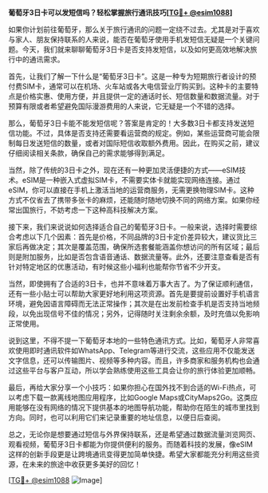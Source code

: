 **葡萄牙3日卡可以发短信吗？轻松掌握旅行通讯技巧[[TG💪+ @esim1088](https://t.me/s/esim1088)]**

如果你计划前往葡萄牙，那么关于旅行通讯的问题一定绕不过去。尤其是对于喜欢与家人、朋友保持联系的人来说，能否在葡萄牙使用手机发短信无疑是一个关键问题。今天，我们就来聊聊葡萄牙3日卡是否支持发短信，以及如何更高效地解决旅行中的通讯需求。

首先，让我们了解一下什么是“葡萄牙3日卡”。这是一种专为短期旅行者设计的预付费SIM卡，通常可以在机场、火车站或各大电信营业厅购买到。这种卡的主要特点是价格实惠、使用方便，并且提供一定的通话时长、短信数量和数据流量。对于预算有限或者希望避免国际漫游费用的人来说，它无疑是一个不错的选择。

那么，葡萄牙3日卡能不能发短信呢？答案是肯定的！大多数3日卡都支持发送短信功能。不过，具体是否支持还需要看运营商的规定。例如，某些运营商可能会限制每日发送短信的数量，或者对国际短信收取额外费用。因此，在购买之前，建议仔细阅读相关条款，确保自己的需求能够得到满足。

当然，除了传统的3日卡之外，现在还有一种更加灵活便捷的方式——eSIM技术。eSIM是一种嵌入式虚拟SIM卡，不需要实体卡就能实现网络连接。通过eSIM，你可以直接在手机上激活当地的运营商服务，无需更换物理SIM卡。这种方式不仅省去了携带多张卡的麻烦，还能随时随地切换不同的网络方案。如果你经常出国旅行，不妨考虑一下这种高科技解决方案。

接下来，我们来说说如何选择适合自己的葡萄牙3日卡。一般来说，选择时需要综合考虑以下几个因素：首先是价格，不同品牌的3日卡定价差异较大，建议货比三家后再做决定；其次是覆盖范围，确保所选套餐能涵盖你想访问的所有区域；最后则是附加服务，比如是否包含语音通话、数据流量等。此外，还要注意查看是否有针对特定地区的优惠活动，有时候这些小福利也能帮你节省不少开支。

当然，即使拥有了合适的3日卡，也并不意味着万事大吉了。为了保证顺利通信，还有一些小贴士可以帮助大家更好地利用这项资源。首先是要提前设置好手机语言环境，避免因语言障碍而无法正常操作；其次是在出发前检查手机是否支持当地频段，以免出现信号不佳的情况；另外，记得随时关注剩余余额，及时充值以免影响正常使用。

说到这里，不得不提一下葡萄牙本地的一些特色通讯方式。比如，葡萄牙人非常喜欢使用即时通讯软件如WhatsApp、Telegram等进行交流，这些应用不仅能发送文字信息，还可以传输图片、视频等多种内容。而且，许多商家和服务机构也会通过这些平台与客户互动，所以学会熟练使用这些工具会让你的旅行体验更加顺畅。

最后，再给大家分享一个小技巧：如果你担心在国外找不到合适的Wi-Fi热点，可以考虑下载一款离线地图应用程序，比如Google Maps或CityMaps2Go。这类应用能够在没有网络的情况下提供基本的地图导航功能，帮助你在陌生的城市里找到方向。同时，也可以利用它们来记录重要的地址信息，以便日后查阅。

总之，无论你是想要通过短信与外界保持联系，还是希望通过数据流量浏览网页、观看视频，葡萄牙3日卡都能为你提供便利的服务。而随着科技的发展，像eSIM这样的创新手段更是让跨境通讯变得更加简单快捷。希望大家都能充分利用这些资源，在未来的旅途中收获更多美好的回忆！

[[TG💪+ @esim1088](https://t.me/s/esim1088) ![Image](https://i.postimg.cc/4NQfJmqS/Snipaste-2025-05-13-00-14-12.png)]